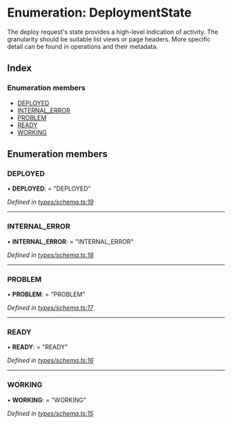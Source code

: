 
# Enumeration: DeploymentState

The deploy request's state provides a high-level indication of activity.
The granularity should be suitable list views or page headers. More specific
detail can be found in operations and their metadata.

## Index

### Enumeration members

* [DEPLOYED](_types_schema_.deploymentstate.md#deployed)
* [INTERNAL_ERROR](_types_schema_.deploymentstate.md#internal_error)
* [PROBLEM](_types_schema_.deploymentstate.md#problem)
* [READY](_types_schema_.deploymentstate.md#ready)
* [WORKING](_types_schema_.deploymentstate.md#working)

## Enumeration members

###  DEPLOYED

• **DEPLOYED**: = "DEPLOYED"

*Defined in [types/schema.ts:19](https://github.com/bluecanvas/node-bluecanvas-sdk/blob/6e3a4c7/src/types/schema.ts#L19)*

___

###  INTERNAL_ERROR

• **INTERNAL_ERROR**: = "INTERNAL_ERROR"

*Defined in [types/schema.ts:18](https://github.com/bluecanvas/node-bluecanvas-sdk/blob/6e3a4c7/src/types/schema.ts#L18)*

___

###  PROBLEM

• **PROBLEM**: = "PROBLEM"

*Defined in [types/schema.ts:17](https://github.com/bluecanvas/node-bluecanvas-sdk/blob/6e3a4c7/src/types/schema.ts#L17)*

___

###  READY

• **READY**: = "READY"

*Defined in [types/schema.ts:16](https://github.com/bluecanvas/node-bluecanvas-sdk/blob/6e3a4c7/src/types/schema.ts#L16)*

___

###  WORKING

• **WORKING**: = "WORKING"

*Defined in [types/schema.ts:15](https://github.com/bluecanvas/node-bluecanvas-sdk/blob/6e3a4c7/src/types/schema.ts#L15)*
